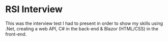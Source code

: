# RSI Interview
This was the interview test I had to present in order to show my skills using .Net, creating a web API, C# in the back-end & Blazor (HTML/CSS) in the front-end.
